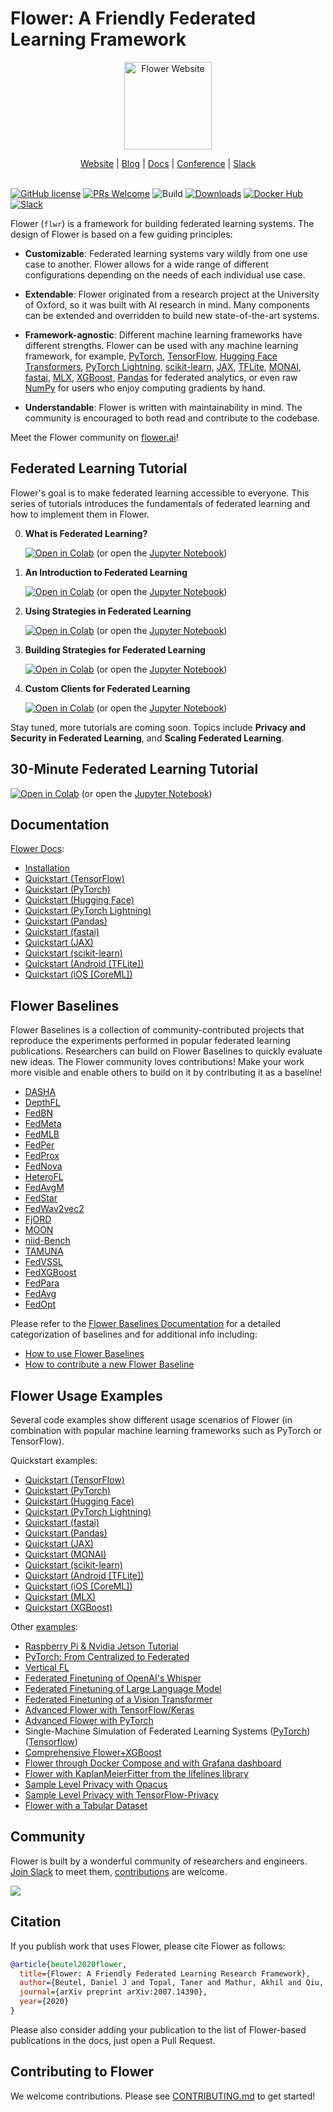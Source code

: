 # Flower: A Friendly Federated Learning Framework

<p align="center">
  <a href="https://flower.ai/">
    <img src="https://flower.ai/_next/image/?url=%2F_next%2Fstatic%2Fmedia%2Fflower_white_border.c2012e70.png&w=640&q=75" width="140px" alt="Flower Website" />
  </a>
</p>
<p align="center">
    <a href="https://flower.ai/">Website</a> |
    <a href="https://flower.ai/blog">Blog</a> |
    <a href="https://flower.ai/docs/">Docs</a> |
    <a href="https://flower.ai/conf/flower-summit-2022">Conference</a> |
    <a href="https://flower.ai/join-slack">Slack</a>
    <br /><br />
</p>

[![GitHub license](https://img.shields.io/github/license/adap/flower)](https://github.com/adap/flower/blob/main/LICENSE)
[![PRs Welcome](https://img.shields.io/badge/PRs-welcome-brightgreen.svg)](https://github.com/adap/flower/blob/main/CONTRIBUTING.md)
![Build](https://github.com/adap/flower/actions/workflows/framework.yml/badge.svg)
[![Downloads](https://static.pepy.tech/badge/flwr)](https://pepy.tech/project/flwr)
[![Docker Hub](https://img.shields.io/badge/Docker%20Hub-flwr-blue)](https://hub.docker.com/u/flwr)
[![Slack](https://img.shields.io/badge/Chat-Slack-red)](https://flower.ai/join-slack)

Flower (`flwr`) is a framework for building federated learning systems. The
design of Flower is based on a few guiding principles:

- **Customizable**: Federated learning systems vary wildly from one use case to
  another. Flower allows for a wide range of different configurations depending
  on the needs of each individual use case.

- **Extendable**: Flower originated from a research project at the University of
  Oxford, so it was built with AI research in mind. Many components can be
  extended and overridden to build new state-of-the-art systems.

- **Framework-agnostic**: Different machine learning frameworks have different
  strengths. Flower can be used with any machine learning framework, for
  example, [PyTorch](https://pytorch.org), [TensorFlow](https://tensorflow.org), [Hugging Face Transformers](https://huggingface.co/), [PyTorch Lightning](https://pytorchlightning.ai/), [scikit-learn](https://scikit-learn.org/), [JAX](https://jax.readthedocs.io/), [TFLite](https://tensorflow.org/lite/), [MONAI](https://docs.monai.io/en/latest/index.html), [fastai](https://www.fast.ai/), [MLX](https://ml-explore.github.io/mlx/build/html/index.html), [XGBoost](https://xgboost.readthedocs.io/en/stable/), [Pandas](https://pandas.pydata.org/) for federated analytics, or even raw [NumPy](https://numpy.org/)
  for users who enjoy computing gradients by hand.

- **Understandable**: Flower is written with maintainability in mind. The
  community is encouraged to both read and contribute to the codebase.

Meet the Flower community on [flower.ai](https://flower.ai)!

## Federated Learning Tutorial

Flower's goal is to make federated learning accessible to everyone. This series of tutorials introduces the fundamentals of federated learning and how to implement them in Flower.

0. **What is Federated Learning?**

   [![Open in Colab](https://colab.research.google.com/assets/colab-badge.svg)](https://colab.research.google.com/github/adap/flower/blob/main/doc/source/tutorial-series-what-is-federated-learning.ipynb) (or open the [Jupyter Notebook](https://github.com/adap/flower/blob/main/doc/source/tutorial-series-what-is-federated-learning.ipynb))

1. **An Introduction to Federated Learning**

   [![Open in Colab](https://colab.research.google.com/assets/colab-badge.svg)](https://colab.research.google.com/github/adap/flower/blob/main/doc/source/tutorial-series-get-started-with-flower-pytorch.ipynb) (or open the [Jupyter Notebook](https://github.com/adap/flower/blob/main/doc/source/tutorial-series-get-started-with-flower-pytorch.ipynb))

2. **Using Strategies in Federated Learning**

   [![Open in Colab](https://colab.research.google.com/assets/colab-badge.svg)](https://colab.research.google.com/github/adap/flower/blob/main/doc/source/tutorial-series-use-a-federated-learning-strategy-pytorch.ipynb) (or open the [Jupyter Notebook](https://github.com/adap/flower/blob/main/doc/source/tutorial-series-use-a-federated-learning-strategy-pytorch.ipynb))

3. **Building Strategies for Federated Learning**

   [![Open in Colab](https://colab.research.google.com/assets/colab-badge.svg)](https://colab.research.google.com/github/adap/flower/blob/main/doc/source/tutorial-series-build-a-strategy-from-scratch-pytorch.ipynb) (or open the [Jupyter Notebook](https://github.com/adap/flower/blob/main/doc/source/tutorial-series-build-a-strategy-from-scratch-pytorch.ipynb))

4. **Custom Clients for Federated Learning**

   [![Open in Colab](https://colab.research.google.com/assets/colab-badge.svg)](https://colab.research.google.com/github/adap/flower/blob/main/doc/source/tutorial-series-customize-the-client-pytorch.ipynb) (or open the [Jupyter Notebook](https://github.com/adap/flower/blob/main/doc/source/tutorial-series-customize-the-client-pytorch.ipynb))

Stay tuned, more tutorials are coming soon. Topics include **Privacy and Security in Federated Learning**, and **Scaling Federated Learning**.

## 30-Minute Federated Learning Tutorial

[![Open in Colab](https://colab.research.google.com/assets/colab-badge.svg)](https://colab.research.google.com/github/adap/flower/blob/main/examples/flower-in-30-minutes/tutorial.ipynb) (or open the [Jupyter Notebook](https://github.com/adap/flower/blob/main/examples/flower-in-30-minutes/tutorial.ipynb))

## Documentation

[Flower Docs](https://flower.ai/docs):

- [Installation](https://flower.ai/docs/framework/how-to-install-flower.html)
- [Quickstart (TensorFlow)](https://flower.ai/docs/framework/tutorial-quickstart-tensorflow.html)
- [Quickstart (PyTorch)](https://flower.ai/docs/framework/tutorial-quickstart-pytorch.html)
- [Quickstart (Hugging Face)](https://flower.ai/docs/framework/tutorial-quickstart-huggingface.html)
- [Quickstart (PyTorch Lightning)](https://flower.ai/docs/framework/tutorial-quickstart-pytorch-lightning.html)
- [Quickstart (Pandas)](https://flower.ai/docs/framework/tutorial-quickstart-pandas.html)
- [Quickstart (fastai)](https://flower.ai/docs/framework/tutorial-quickstart-fastai.html)
- [Quickstart (JAX)](https://flower.ai/docs/framework/tutorial-quickstart-jax.html)
- [Quickstart (scikit-learn)](https://flower.ai/docs/framework/tutorial-quickstart-scikitlearn.html)
- [Quickstart (Android [TFLite])](https://flower.ai/docs/framework/tutorial-quickstart-android.html)
- [Quickstart (iOS [CoreML])](https://flower.ai/docs/framework/tutorial-quickstart-ios.html)

## Flower Baselines

Flower Baselines is a collection of community-contributed projects that reproduce the experiments performed in popular federated learning publications. Researchers can build on Flower Baselines to quickly evaluate new ideas. The Flower community loves contributions! Make your work more visible and enable others to build on it by contributing it as a baseline!

- [DASHA](https://github.com/adap/flower/tree/main/baselines/dasha)
- [DepthFL](https://github.com/adap/flower/tree/main/baselines/depthfl)
- [FedBN](https://github.com/adap/flower/tree/main/baselines/fedbn)
- [FedMeta](https://github.com/adap/flower/tree/main/baselines/fedmeta)
- [FedMLB](https://github.com/adap/flower/tree/main/baselines/fedmlb)
- [FedPer](https://github.com/adap/flower/tree/main/baselines/fedper)
- [FedProx](https://github.com/adap/flower/tree/main/baselines/fedprox)
- [FedNova](https://github.com/adap/flower/tree/main/baselines/fednova)
- [HeteroFL](https://github.com/adap/flower/tree/main/baselines/heterofl)
- [FedAvgM](https://github.com/adap/flower/tree/main/baselines/fedavgm)
- [FedStar](https://github.com/adap/flower/tree/main/baselines/fedstar)
- [FedWav2vec2](https://github.com/adap/flower/tree/main/baselines/fedwav2vec2)
- [FjORD](https://github.com/adap/flower/tree/main/baselines/fjord)
- [MOON](https://github.com/adap/flower/tree/main/baselines/moon)
- [niid-Bench](https://github.com/adap/flower/tree/main/baselines/niid_bench)
- [TAMUNA](https://github.com/adap/flower/tree/main/baselines/tamuna)
- [FedVSSL](https://github.com/adap/flower/tree/main/baselines/fedvssl)
- [FedXGBoost](https://github.com/adap/flower/tree/main/baselines/hfedxgboost)
- [FedPara](https://github.com/adap/flower/tree/main/baselines/fedpara)
- [FedAvg](https://github.com/adap/flower/tree/main/baselines/flwr_baselines/flwr_baselines/publications/fedavg_mnist)
- [FedOpt](https://github.com/adap/flower/tree/main/baselines/flwr_baselines/flwr_baselines/publications/adaptive_federated_optimization)

Please refer to the [Flower Baselines Documentation](https://flower.ai/docs/baselines/) for a detailed categorization of baselines and for additional info including:
* [How to use Flower Baselines](https://flower.ai/docs/baselines/how-to-use-baselines.html)
* [How to contribute a new Flower Baseline](https://flower.ai/docs/baselines/how-to-contribute-baselines.html)

## Flower Usage Examples

Several code examples show different usage scenarios of Flower (in combination with popular machine learning frameworks such as PyTorch or TensorFlow).

Quickstart examples:

- [Quickstart (TensorFlow)](https://github.com/adap/flower/tree/main/examples/quickstart-tensorflow)
- [Quickstart (PyTorch)](https://github.com/adap/flower/tree/main/examples/quickstart-pytorch)
- [Quickstart (Hugging Face)](https://github.com/adap/flower/tree/main/examples/quickstart-huggingface)
- [Quickstart (PyTorch Lightning)](https://github.com/adap/flower/tree/main/examples/quickstart-pytorch-lightning)
- [Quickstart (fastai)](https://github.com/adap/flower/tree/main/examples/quickstart-fastai)
- [Quickstart (Pandas)](https://github.com/adap/flower/tree/main/examples/quickstart-pandas)
- [Quickstart (JAX)](https://github.com/adap/flower/tree/main/examples/quickstart-jax)
- [Quickstart (MONAI)](https://github.com/adap/flower/tree/main/examples/quickstart-monai)
- [Quickstart (scikit-learn)](https://github.com/adap/flower/tree/main/examples/sklearn-logreg-mnist)
- [Quickstart (Android [TFLite])](https://github.com/adap/flower/tree/main/examples/android)
- [Quickstart (iOS [CoreML])](https://github.com/adap/flower/tree/main/examples/ios)
- [Quickstart (MLX)](https://github.com/adap/flower/tree/main/examples/quickstart-mlx)
- [Quickstart (XGBoost)](https://github.com/adap/flower/tree/main/examples/xgboost-quickstart)

Other [examples](https://github.com/adap/flower/tree/main/examples):

- [Raspberry Pi & Nvidia Jetson Tutorial](https://github.com/adap/flower/tree/main/examples/embedded-devices)
- [PyTorch: From Centralized to Federated](https://github.com/adap/flower/tree/main/examples/pytorch-from-centralized-to-federated)
- [Vertical FL](https://github.com/adap/flower/tree/main/examples/vertical-fl)
- [Federated Finetuning of OpenAI's Whisper](https://github.com/adap/flower/tree/main/examples/whisper-federated-finetuning)
- [Federated Finetuning of Large Language Model](https://github.com/adap/flower/tree/main/examples/flowertune-llm)
- [Federated Finetuning of a Vision Transformer](https://github.com/adap/flower/tree/main/examples/flowertune-vit)
- [Advanced Flower with TensorFlow/Keras](https://github.com/adap/flower/tree/main/examples/advanced-tensorflow)
- [Advanced Flower with PyTorch](https://github.com/adap/flower/tree/main/examples/advanced-pytorch)
- Single-Machine Simulation of Federated Learning Systems ([PyTorch](https://github.com/adap/flower/tree/main/examples/simulation-pytorch)) ([Tensorflow](https://github.com/adap/flower/tree/main/examples/simulation-tensorflow))
- [Comprehensive Flower+XGBoost](https://github.com/adap/flower/tree/main/examples/xgboost-comprehensive)
- [Flower through Docker Compose and with Grafana dashboard](https://github.com/adap/flower/tree/main/examples/flower-via-docker-compose)
- [Flower with KaplanMeierFitter from the lifelines library](https://github.com/adap/flower/tree/main/examples/federated-kaplan-meier-fitter)
- [Sample Level Privacy with Opacus](https://github.com/adap/flower/tree/main/examples/opacus)
- [Sample Level Privacy with TensorFlow-Privacy](https://github.com/adap/flower/tree/main/examples/tensorflow-privacy)
- [Flower with a Tabular Dataset](https://github.com/adap/flower/tree/main/examples/fl-tabular)

## Community

Flower is built by a wonderful community of researchers and engineers. [Join Slack](https://flower.ai/join-slack) to meet them, [contributions](#contributing-to-flower) are welcome.

<a href="https://github.com/adap/flower/graphs/contributors">
  <img src="https://contrib.rocks/image?repo=adap/flower&columns=10" />
</a>

## Citation

If you publish work that uses Flower, please cite Flower as follows:

```bibtex
@article{beutel2020flower,
  title={Flower: A Friendly Federated Learning Research Framework},
  author={Beutel, Daniel J and Topal, Taner and Mathur, Akhil and Qiu, Xinchi and Fernandez-Marques, Javier and Gao, Yan and Sani, Lorenzo and Kwing, Hei Li and Parcollet, Titouan and Gusmão, Pedro PB de and Lane, Nicholas D},
  journal={arXiv preprint arXiv:2007.14390},
  year={2020}
}
```

Please also consider adding your publication to the list of Flower-based publications in the docs, just open a Pull Request.

## Contributing to Flower

We welcome contributions. Please see [CONTRIBUTING.md](CONTRIBUTING.md) to get started!
